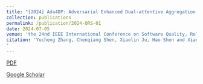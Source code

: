 ```yaml
---
title: "[2024] Ada4DP: Adversarial Enhanced Dual-attentive Aggregation Learning for Defect Prediction"
collection: publications
permalink: /publication/2024-QRS-01
date: 2024-07-05
venue: 'the 24nd IEEE International Conference on Software Quality, Reliability, and Security (QRS 2024)  —— CCF C'
citation: 'Yucheng Zhang, Chenqiang Shen, Xiaolin Ju, Hao Shen and Xiang Chen. "Ada4DP: Adversarial Enhanced Dual-attentive Aggregation Learning for Defect Prediction."the 24nd IEEE International Conference on Software Quality, Reliability, and Security (QRS 2024) - Companion, Cambridge, United Kingdom, July 1-5, 2024. 
'
---
```


[PDF](http://ntu-juking.github.io/files/QRS-C2024.pdf)


[Google Scholar]()

